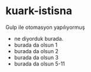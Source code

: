 # kuark-istisna

Gulp ile otomasyon yapılıyormuş
- ne diyorduk burada.
- burada da olsun 1
- burada da olsun 2
- burada da olsun 3
- burada da olsun 5-11